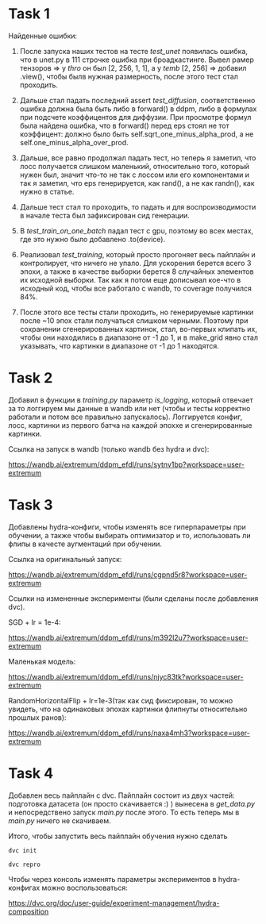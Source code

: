 # Task 1
Найденные ошибки:

1) После запуска наших тестов на тесте *test_unet* появилась ошибка, что в
unet.py в 111 строчке ошибка при броадкастинге. Вывел рамер тензоров =>
у *thro* он был [2, 256, 1, 1], а у *temb* [2, 256] => добавил .view(),
чтобы былв нужная размерность, после этого тест стал проходить.

2) Дальше стал падать последний assert *test_diffusion*,
 соответственно ошибка должна была быть либо в forward() в ddpm, либо
 в формулах при подсчете коэффицентов для диффузии. При просмотре формул
 была найдена ошибка, что в forward() перед eps стоял не тот коэффицент:
 должно было быть self.sqrt_one_minus_alpha_prod, а не self.one_minus_alpha_over_prod.
 
 3) Дальше, все равно продолжал падать тест, но теперь я заметил, что 
 лосс получается слишком маленький, относительно того, который нужен был,
 значит что-то не так с лоссом или его компонентами и так я заметил, что 
 eps генерируется, как rand(), а не как randn(), как нужно в статье.
 
 4) Дальше тест стал то проходить, то падать и для воспроизводимости
 в начале теста был зафиксирован сид генерации.
 
 5) В *test_train_on_one_batch* падал тест с gpu, 
 поэтому во всех местах, где это нужно было добавлено 
 .to(device). 
 
 6) Реализовал *test_training*, который просто прогоняет весь пайплайн и
 контролирует, что ничего не упало. Для ускорения берется всего 3 эпохи,
 а также в качестве выборки берется 8 случайных элементов их исходной
 выборки. Так как 
 я потом еще дописывал кое-что в исходный код, чтобы
 все работало с wandb, то
 coverage получился 84%.
 
 7) После этого все тесты стали проходить, но генерируемые 
 картинки после ~10 эпох стали получаться слишком черными.
 Поэтому при сохранении сгенерированных картинок, стал,
 во-первых клипать их, чтобы они находились в диапазоне
 от -1 до 1, и в make_grid явно стал указывать, что
 картинки в диапазоне от -1 до 1 находятся.
 

# Task 2

Добавил в функции в *training.py* параметр *is_logging*, который отвечает
за то логгируем мы данные в wandb или нет (чтобы и тесты корректно работали и
потом все правильно запускалось). Логгируется конфиг, лосс, картинки
из первого батча на каждой эпоххе и сгенерированные картинки.

Ссылка на запуск в wandb (только wandb без hydra и dvc):

https://wandb.ai/extremum/ddpm_efdl/runs/sytnv1bp?workspace=user-extremum

# Task 3

Добавлены hydra-конфиги, чтобы изменять все гиперпараметры при обучении, а
также чтобы выбирать оптимизатор и то, использовать ли флипы в качесте
 аугментаций при обучении.  

Ссылка на оригинальный запуск:

https://wandb.ai/extremum/ddpm_efdl/runs/cgpnd5r8?workspace=user-extremum

Ссылки на измененные эксперименты (были сделаны после добавления dvc).

SGD + lr = 1e-4:

https://wandb.ai/extremum/ddpm_efdl/runs/m392l2u7?workspace=user-extremum

Маленькая модель:

https://wandb.ai/extremum/ddpm_efdl/runs/njyc83tk?workspace=user-extremum

RandomHorizontalFlip + lr=1e-3(так как сид фиксирован, то можно увидеть, что
на одинаковых эпохах картинки флипнуты относительно прошлых ранов):

https://wandb.ai/extremum/ddpm_efdl/runs/naxa4mh3?workspace=user-extremum





# Task 4

Добавлен весь пайплайн с dvc. Пайплайн состоит из двух частей: подготовка 
датасета (он просто скачивается :) ) вынесена в *get_data.py* и 
непосредствено запуск *main.py* после этого. То есть теперь мы в *main.py*
ничего не скачиваем. 

Итого, чтобы запустить весь пайплайн обучения нужно сделать

```
dvc init

dvc repro
```

Чтобы через консоль изменять параметры экспериментов в hydra-конфигах можно
воспользоваться:

https://dvc.org/doc/user-guide/experiment-management/hydra-composition
  
